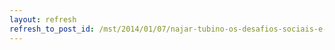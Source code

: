 ```yaml
---
layout: refresh
refresh_to_post_id: /mst/2014/01/07/najar-tubino-os-desafios-sociais-e-ambientais-do-povo-brasileiro-em-2014
---
```

